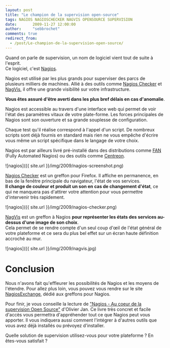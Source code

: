 ```yaml
---
layout: post
title: "Le champion de la supervision open-source"
tags: NAGIOS NAGIOSCHECKER NAGVIS OPENSOURCE SUPERVISION
date:       2009-11-27 12:00:00
author:     "sebbrochet"
comments: true
redirect_from:
  - /post/Le-champion-de-la-supervision-open-source/
---
```


Quand on parle de supervision, un nom de logiciel vient tout de suite à l'esprit.  
Ce logiciel, c'est [Nagios](http://www.nagios.org/).

Nagios est utilisé par les plus grands pour superviser des parcs de plusieurs milliers de machines. Allié à des outils comme [Nagios Checker](http://code.google.com/p/nagioschecker/) et [NagVis](http://www.nagvis.org/), il offre une grande visibilité sur votre infrastructure.

**Vous êtes assuré d'être averti dans les plus bref délais en cas d'anomalie**.

Nagios est accessible au travers d'une interface web qui permet de voir l'état des paramètres vitaux de votre plate-forme. Les forces principales de Nagios sont son ouverture et sa grande souplesse de configuration.

Chaque test qu'il réalise correspond à l'appel d'un script. De nombreux scripts sont déjà fournis en standard mais rien ne vous empêche d'écrire vous même un script spécifique dans le langage de votre choix.

Nagios est par ailleurs livré pré-installé dans des distributions comme [FAN](http://fannagioscd.sourceforge.net/drupal/) (Fully Automated Nagios) ou des outils comme [Centreon](http://www.centreon.com/).

![nagios]({{ site.url }}/img/2009/nagios-screenshot.png)

[Nagios Checker](http://code.google.com/p/nagioschecker/) est un greffon pour Firefox. Il affiche en permanence, en bas de la fenêtre principale du navigateur, l'état de vos services.  
**Il change de couleur et produit un son en cas de changement d'état**, ce qui ne manquera pas d'attirer votre attention pour vous permettre d'intervenir très rapidement.

![nagios]({{ site.url }}/img/2009/nagios-checker.png)

[NagVis](http://www.nagvis.org/) est un greffon à Nagios **pour représenter les états des services au-dessus d'une image de son choix**.  
Cela permet de se rendre compte d'un seul coup d'œil de l'état général de votre plateforme et ce sera du plus bel effet sur un écran haute définition accroché au mur.

![nagios]({{ site.url }}/img/2009/nagvis.jpg)

# Conclusion
Nous n'avons fait qu'effleurer les possibilités de Nagios et les moyens de l'étendre. Pour allez plus loin, vous pouvez vous rendre sur le site [NagiosExchange](http://www.nagiosexchange.org/), dédié aux  greffons pour Nagios.

Pour finir, je vous conseille la lecture de ["Nagios - Au coeur de la supervision Open Source"](http://www.amazon.fr/gp/product/2746046032?ie=UTF8&tag=sebbrochet-21&link_code=as3&camp=2522&creative=9474&creativeASIN=2746046032) d'Olivier Jan. Ce livre très concret et facile d'accès vous permettra d'appréhender tout ce que Nagios peut vous apporter. Il vous indiquera aussi comment l'intégrer à d'autres outils que vous avez déjà installés ou prévoyez d'installer.

Quelle solution de supervision utilisez-vous pour votre plateforme ?
En êtes-vous satisfait ?
